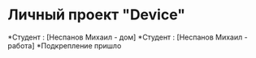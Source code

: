 # Личный проект "Device"
*Студент : [Неспанов Михаил - дом]
*Студент : [Неспанов Михаил - работа]
*Подкрепление пришло
